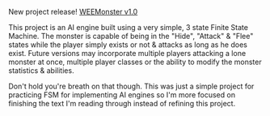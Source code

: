 <html><body><p>New project release!
<a title="WEEMonster" href="http://games.wiseeyesent.com/games/weemonster/" target="_blank">WEEMonster v1.0</a>

This project is an AI engine built using a very simple, 3 state Finite State Machine. The monster is capable of being in the "Hide", "Attack" &amp; "Flee" states while the player simply exists or not &amp; attacks as long as he does exist. Future versions may incorporate multiple players attacking a lone monster at once, multiple player classes or the ability to modify the monster statistics &amp; abilities.

Don't hold you're breath on that though. This was just a simple project for practicing FSM for implementing AI engines so I'm more focused on finishing the text I'm reading through instead of refining this project.</p></body></html>
